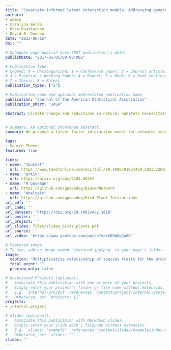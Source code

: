 ```yaml
---
title: "Covariate-informed latent interaction models: Addressing geographic & taxonomic bias in predicting bird-plant interactions"
authors:
- admin
- Carolina Bello
- Otso Ovaskainen
- David B. Dunson
date: "2023-06-16"
doi: ""

# Schedule page publish date (NOT publication's date).
publishDate: "2017-01-01T00:00:00Z"

# Publication type.
# Legend: 0 = Uncategorized; 1 = Conference paper; 2 = Journal article;
# 3 = Preprint / Working Paper; 4 = Report; 5 = Book; 6 = Book section;
# 7 = Thesis; 8 = Patent
publication_types: ["2"]

# Publication name and optional abbreviated publication name.
publication: "Journal of the American Statistical Association"
publication_short: "JASA"

abstract: Climate change and reductions in natural habitats necessitate that we better understand species’ interactivity and how biological communities respond to environmental changes. How- ever, ecological studies of species’ interactions are limited by geographic and taxonomic bias which can lead to severe under-representation of certain species and distort our understanding of inter-species interactions. We illustrate that ignoring these biases can result in poor perfor- mance. We develop a model for predicting species’ interactions that a) accounts for errors in the recorded interaction networks, b) addresses the geographic and taxonomic bias of exist- ing studies, c) is based on latent factors to increase flexibility and borrow information across species, d) incorporates covariates in a flexible manner to inform the latent factors, and e) uses a meta-analysis data set from 166 individual studies. We focus on interactions among 242 birds and 511 plants in the Brazilian Atlantic Forest, and identify 5% of pairs of species with an un- recorded interaction, but posterior probability of existing that is over 80%. Finally, we develop a permutation-based variable importance procedure and identify that a bird’s body mass and a plant’s fruit diameter are most important in driving the presence and detection of species interactions, with a multiplicative relationship.


# Summary. An optional shortened abstract.
summary: We propose a latent factor interaction model for networks measured with error, and a variable importance metric for latent models. We use the model to address the geographic and taxonomic bias of ecological studies of species' interactions, and identify the important bird and plant covariates for forming and detecting interactions.

tags:
- Source Themes
featured: true

links:
- name: "Journal"
  url: https://www.tandfonline.com/doi/full/10.1080/01621459.2023.2208390
- name: "arXiv"
  url: https://arxiv.org/abs/2103.05557
- name: "R package"
  url: https://github.com/gpapadog/BiasedNetwork
- name: "Analysis"
  url: https://github.com/gpapadog/Bird_Plant_Interactions
url_pdf: ''
url_code: ''
url_dataset: 'https://doi.org/10.1002/ecy.1818'
url_poster: ''
url_project: ''
url_slides: files/slides_birds_plants.pdf
url_source: ''
url_video: 'https://www.youtube.com/watch?v=kK0VW8q2a80'

# Featured image
# To use, add an image named `featured.jpg/png` to your page's folder. 
image:
  caption: 'Multiplicative relationship of species traits for the probability of interaction'
  focal_point: ""
  preview_only: false

# Associated Projects (optional).
#   Associate this publication with one or more of your projects.
#   Simply enter your project's folder or file name without extension.
#   E.g. `internal-project` references `content/project/internal-project/index.md`.
#   Otherwise, set `projects: []`.
projects:
- internal-project

# Slides (optional).
#   Associate this publication with Markdown slides.
#   Simply enter your slide deck's filename without extension.
#   E.g. `slides: "example"` references `content/slides/example/index.md`.
#   Otherwise, set `slides: ""`.
slides: ''
---
```


